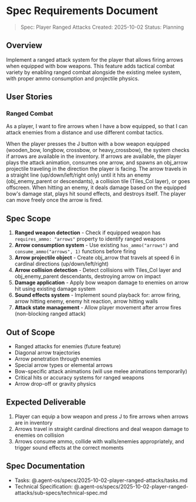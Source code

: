 # Spec Requirements Document

> Spec: Player Ranged Attacks
> Created: 2025-10-02
> Status: Planning

## Overview

Implement a ranged attack system for the player that allows firing arrows when equipped with bow weapons. This feature adds tactical combat variety by enabling ranged combat alongside the existing melee system, with proper ammo consumption and projectile physics.

## User Stories

### Ranged Combat

As a player, I want to fire arrows when I have a bow equipped, so that I can attack enemies from a distance and use different combat tactics.

When the player presses the J button with a bow weapon equipped (wooden_bow, longbow, crossbow, or heavy_crossbow), the system checks if arrows are available in the inventory. If arrows are available, the player plays the attack animation, consumes one arrow, and spawns an obj_arrow projectile traveling in the direction the player is facing. The arrow travels in a straight line (up/down/left/right only) until it hits an enemy (obj_enemy_parent or descendants), a collision tile (Tiles_Col layer), or goes offscreen. When hitting an enemy, it deals damage based on the equipped bow's damage stat, plays hit sound effects, and destroys itself. The player can move freely once the arrow is fired.

## Spec Scope

1. **Ranged weapon detection** - Check if equipped weapon has `requires_ammo: "arrows"` property to identify ranged weapons
2. **Arrow consumption system** - Use existing `has_ammo("arrows")` and `consume_ammo("arrows", 1)` functions before firing
3. **Arrow projectile object** - Create obj_arrow that travels at speed 6 in cardinal directions (up/down/left/right)
4. **Arrow collision detection** - Detect collisions with Tiles_Col layer and obj_enemy_parent descendants, destroying arrow on impact
5. **Damage application** - Apply bow weapon damage to enemies on arrow hit using existing damage system
6. **Sound effects system** - Implement sound playback for: arrow firing, arrow hitting enemy, enemy hit reaction, arrow hitting walls
7. **Attack state management** - Allow player movement after arrow fires (non-blocking ranged attack)

## Out of Scope

- Ranged attacks for enemies (future feature)
- Diagonal arrow trajectories
- Arrow penetration through enemies
- Special arrow types or elemental arrows
- Bow-specific attack animations (will use melee animations temporarily)
- Critical hits or accuracy systems for ranged weapons
- Arrow drop-off or gravity physics

## Expected Deliverable

1. Player can equip a bow weapon and press J to fire arrows when arrows are in inventory
2. Arrows travel in straight cardinal directions and deal weapon damage to enemies on collision
3. Arrows consume ammo, collide with walls/enemies appropriately, and trigger sound effects at the correct moments

## Spec Documentation

- Tasks: @.agent-os/specs/2025-10-02-player-ranged-attacks/tasks.md
- Technical Specification: @.agent-os/specs/2025-10-02-player-ranged-attacks/sub-specs/technical-spec.md
